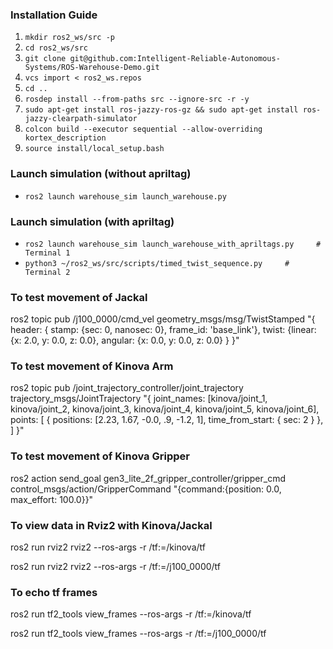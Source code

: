 ### Installation Guide

1. `mkdir ros2_ws/src -p`
2. `cd ros2_ws/src`
3. `git clone git@github.com:Intelligent-Reliable-Autonomous-Systems/ROS-Warehouse-Demo.git`
4. `vcs import < ros2_ws.repos`
5. `cd ..`
6. `rosdep install --from-paths src --ignore-src -r -y`
7. `sudo apt-get install ros-jazzy-ros-gz && sudo apt-get install ros-jazzy-clearpath-simulator`
8. `colcon build --executor sequential --allow-overriding kortex_description`
9. `source install/local_setup.bash `

### Launch simulation (without apriltag)
- `ros2 launch warehouse_sim launch_warehouse.py`
   
### Launch simulation (with apriltag)
- `ros2 launch warehouse_sim launch_warehouse_with_apriltags.py     # Terminal 1`
- `python3 ~/ros2_ws/src/scripts/timed_twist_sequence.py     # Terminal 2`

### To test movement of Jackal

ros2 topic pub /j100_0000/cmd_vel geometry_msgs/msg/TwistStamped "{
  header: {
    stamp: {sec: 0, nanosec: 0}, frame_id: 'base_link'},
    twist: {linear: {x: 2.0, y: 0.0, z: 0.0}, angular: {x: 0.0, y: 0.0, z: 0.0}
    }
}"

### To test movement of Kinova Arm
ros2 topic pub /joint_trajectory_controller/joint_trajectory trajectory_msgs/JointTrajectory "{
  joint_names: [kinova/joint_1, kinova/joint_2, kinova/joint_3, kinova/joint_4, kinova/joint_5, kinova/joint_6],
  points: [
    { positions: [2.23, 1.67, -0.0, .9, -1.2, 1], time_from_start: { sec: 2 } },
  ]
}"

### To test movement of Kinova Gripper
ros2 action send_goal gen3_lite_2f_gripper_controller/gripper_cmd control_msgs/action/GripperCommand "{command:{position: 0.0, max_effort: 100.0}}"


### To view data in Rviz2 with Kinova/Jackal

ros2 run rviz2 rviz2 --ros-args -r /tf:=/kinova/tf

ros2 run rviz2 rviz2 --ros-args -r /tf:=/j100_0000/tf

### To echo tf frames
ros2 run tf2_tools view_frames --ros-args -r /tf:=/kinova/tf

ros2 run tf2_tools view_frames --ros-args -r /tf:=/j100_0000/tf

